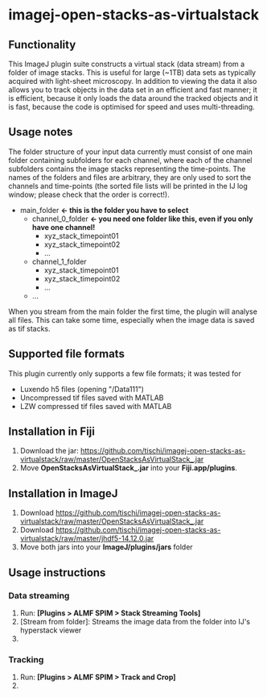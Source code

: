# imagej-open-stacks-as-virtualstack

## Functionality

This ImageJ plugin suite constructs a virtual stack (data stream) from a folder of image stacks. This is useful for large (~1TB) data sets as typically acquired with light-sheet microscopy. In addition to viewing the data it also allows you to track objects in the data set in an efficient and fast manner; it is efficient, because it only loads the data around the tracked objects and it is fast, because the code is optimised for speed and uses multi-threading. 

## Usage notes

The folder structure of your input data currently must consist of one main folder containing subfolders for each channel, where each of the channel subfolders contains the image stacks representing the time-points. The names of the folders and files are arbitrary, they are only used to sort the channels and time-points (the sorted file lists will be printed in the IJ log window; please check that the order is correct!).

- main_folder **<- this is the folder you have to select**
  - channel_0_folder **<- you need one folder like this, even if you only have one channel!**
    - xyz_stack_timepoint01
    - xyz_stack_timepoint02
    - ... 
  - channel_1_folder
    - xyz_stack_timepoint01
    - xyz_stack_timepoint02
    - ... 
  - ...

When you stream from the main folder the first time, the plugin will analyse all files. This can take some time, especially when the image data is saved as tif stacks.

## Supported file formats

This plugin currently only supports a few file formats; it was tested for

- Luxendo h5 files (opening "/Data111")
- Uncompressed tif files saved with MATLAB
- LZW compressed tif files saved with MATLAB

## Installation in Fiji

1. Download the jar: https://github.com/tischi/imagej-open-stacks-as-virtualstack/raw/master/OpenStacksAsVirtualStack_.jar
2. Move **OpenStacksAsVirtualStack\_.jar** into your **Fiji.app/plugins**.

## Installation in ImageJ

1. Download https://github.com/tischi/imagej-open-stacks-as-virtualstack/raw/master/OpenStacksAsVirtualStack_.jar
2. Download https://github.com/tischi/imagej-open-stacks-as-virtualstack/raw/master/jhdf5-14.12.0.jar
3. Move both jars into your **ImageJ/plugins/jars** folder

## Usage instructions

### Data streaming

1. Run: **[Plugins > ALMF SPIM > Stack Streaming Tools]**
2. [Stream from folder]: Streams the image data from the folder into IJ's hyperstack viewer  
3. [Crop as new stream]: ...

### Tracking

1. Run: **[Plugins > ALMF SPIM > Track and Crop]**
2. [Track selected point]: ... 
